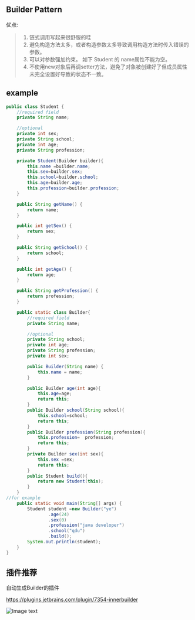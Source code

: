 ## Builder Pattern
  优点:
  > 1. 链式调用写起来很舒服的哇
  > 2. 避免构造方法太多，或者构造参数太多导致调用构造方法时传入错误的参数。
  > 3. 可以对参数强加约束。 如下 Student 的 name属性不能为空。
  > 4. 不使用new对象后再调setter方法，避免了对象被创建好了但成员属性未完全设置好导致的状态不一致。
## example
```java
public class Student {
    //required field
    private String name;

    //optional
    private int sex;
    private String school;
    private int age;
    private String profession;

    private Student(Builder builder){
        this.name =builder.name;
        this.sex=builder.sex;
        this.school=builder.school;
        this.age=builder.age;
        this.profession=builder.profession;
    }

    public String getName() {
        return name;
    }

    public int getSex() {
        return sex;
    }

    public String getSchool() {
        return school;
    }

    public int getAge() {
        return age;
    }

    public String getProfession() {
        return profession;
    }

    public static class Builder{
        //required field
        private String name;

        //optional
        private String school;
        private int age;
        private String profession;
        private int sex;

        public Builder(String name) {
            this.name = name;
        }

        public Builder age(int age){
            this.age=age;
            return this;
        }
        public Builder school(String school){
            this.school=school;
            return this;
        }
        public Builder profession(String profession){
            this.profession=  profession;
            return this;
        }
        private Builder sex(int sex){
            this.sex =sex;
            return this;
        }
        public Student build(){
            return new Student(this);
        }
    }
//for example
    public static void main(String[] args) {
        Student student =new Builder("ye")
                .age(24)
                .sex(0)
                .profession("java developer")
                .school("qdu")
                .build();
        System.out.println(student);
    }
}
```
## 插件推荐
自动生成Builder的插件

<https://plugins.jetbrains.com/plugin/7354-innerbuilder>

![Image text](https://github.com/yenvhang/design-pattern/tree/master/builder/builder.gif)